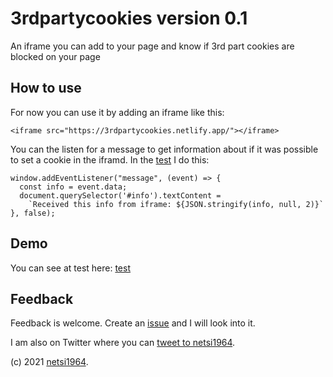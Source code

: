 # 3rdpartycookies version 0.1
An iframe you can add to your page and know if 3rd part cookies are blocked on your page

## How to use
For now you can use it by adding an iframe like this:

```
<iframe src="https://3rdpartycookies.netlify.app/"></iframe>
```

You can the listen for a message to get information about if it was possible to set a cookie in the iframd.
In the [test](https://3rdpartycookies.netlify.app/test.html) I do this:

```
window.addEventListener("message", (event) => {
  const info = event.data;
  document.querySelector('#info').textContent = 
    `Received this info from iframe: ${JSON.stringify(info, null, 2)}`
}, false);
```

## Demo

You can see at test here: [test](https://3rdpartycookies.netlify.app/test.html)

## Feedback
Feedback is welcome. Create an [issue](https://github.com/netsi1964/3rdpartycookies/issues) and I will look into it.

I am also on Twitter where you can [tweet to netsi1964](https://twitter.com/netsi1964).

(c) 2021 [netsi1964](https://twitter.com/netsi1964).